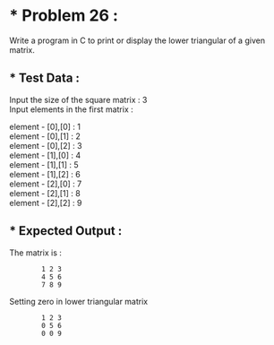 # * Problem 26 :

Write a program in C to print or display the lower triangular of a given matrix.

## * Test Data :

Input the size of the square matrix : 3   
Input elements in the first matrix :  

element - [0],[0] : 1  
element - [0],[1] : 2  
element - [0],[2] : 3  
element - [1],[0] : 4  
element - [1],[1] : 5  
element - [1],[2] : 6  
element - [2],[0] : 7  
element - [2],[1] : 8  
element - [2],[2] : 9  

## * Expected Output :

The matrix is :  

            1 2 3
            4 5 6
            7 8 9

Setting zero in lower triangular matrix  

            1 2 3
            0 5 6
            0 0 9
